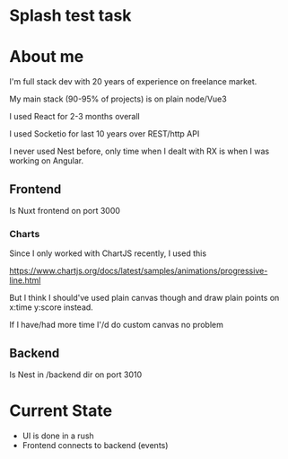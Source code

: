 # Splash test task

# About me

I'm full stack dev with 20 years of experience on freelance market.

My main stack (90-95% of projects) is on plain node/Vue3

I used React for 2-3 months overall

I used Socketio for last 10 years over REST/http API

I never used Nest before, only time when I dealt with RX is when I was working on Angular.

## Frontend

Is Nuxt frontend on port 3000

### Charts

Since I only worked with ChartJS recently, I used this

https://www.chartjs.org/docs/latest/samples/animations/progressive-line.html

But I think I should've used plain canvas though and draw plain points on x:time y:score instead.

If I have/had more time I'/d do custom canvas no problem

## Backend

Is Nest in /backend dir on port 3010

# Current State

* UI is done in a rush
* Frontend connects to backend (events)

